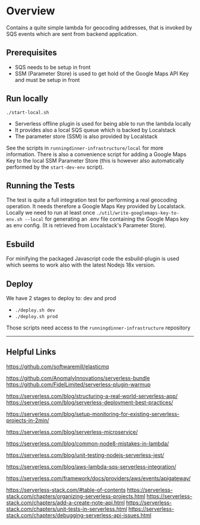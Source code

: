# Overview

Contains a quite simple lambda for geocoding addresses, that is invoked by SQS events which are sent from backend application.

## Prerequisites

* SQS needs to be setup in front
* SSM (Parameter Store) is used to get hold of the Google Maps API Key and must be setup in front

## Run locally

``./start-local.sh``

* Serverless offline plugin is used for being able to run the lambda locally
* It provides also a local SQS queue which is backed by Localstack
* The parameter store (SSM) is also provided by Localstack 

See the scripts in `runningdinner-infrastructure/local` for more information. There is also a convenience script for adding a
Google Maps Key to the local SSM Parameter Store (this is however also automatically performed by the `start-dev-env` script).

## Running the Tests

The test is quite a full integration test for performing a real geocoding operation.
It needs therefore a Google Maps Key provided by Localstack.<br/>
Locally we need to run at least once `./util/write-googlemaps-key-to-env.sh --local` for generating an .env file containing the Google Maps key as env config.
(It is retrieved from Localstack's Parameter Store).

## Esbuild
For minifying the packaged Javascript code the esbuild-plugin is used which seems to work also with the latest Nodejs 18x version.

## Deploy

We have 2 stages to deploy to: dev and prod

* ``./deploy.sh dev``
* ``./deploy.sh prod``

Those scripts need access to the `runningdinner-infrastructure` repository

---


## Helpful Links

https://github.com/softwaremill/elasticmq

https://github.com/AnomalyInnovations/serverless-bundle
https://github.com/FidelLimited/serverless-plugin-warmup

https://serverless.com/blog/structuring-a-real-world-serverless-app/
https://serverless.com/blog/serverless-deployment-best-practices/

https://serverless.com/blog/setup-monitoring-for-existing-serverless-projects-in-2min/

https://serverless.com/blog/serverless-microservice/

https://serverless.com/blog/common-node8-mistakes-in-lambda/

https://serverless.com/blog/unit-testing-nodejs-serverless-jest/

https://serverless.com/blog/aws-lambda-sqs-serverless-integration/

https://serverless.com/framework/docs/providers/aws/events/apigateway/

https://serverless-stack.com/#table-of-contents
https://serverless-stack.com/chapters/organizing-serverless-projects.html
https://serverless-stack.com/chapters/add-a-create-note-api.html
https://serverless-stack.com/chapters/unit-tests-in-serverless.html
https://serverless-stack.com/chapters/debugging-serverless-api-issues.html
